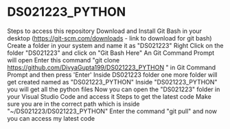 # DS021223_PYTHON

Steps to access this repository
Download and Install Git Bash in your desktop (https://git-scm.com/downloads - link to download for git bash)
Create a folder in your system and name it as "DS021223"
Right Click on the folder "DS021223" and click on "Git Bash Here"
An Git Command Prompt will open
Enter this command "git clone https://github.com/DivyaGupta199/DS021223_PYTHON " in Git Command Prompt and then press 'Enter'
Inside DS021223 folder one more folder will get created named as "DS021223_PYTHON"
Inside "DS021223_PYTHON" you will get all the python files
Now you can open the "DS021223" folder in your Visual Studio Code and access it Steps to get the latest code Make sure you are in the correct path which is inside "~/DS021223/DS021223_PYTHON" Enter the command "git pull" and now you can access my latest code
